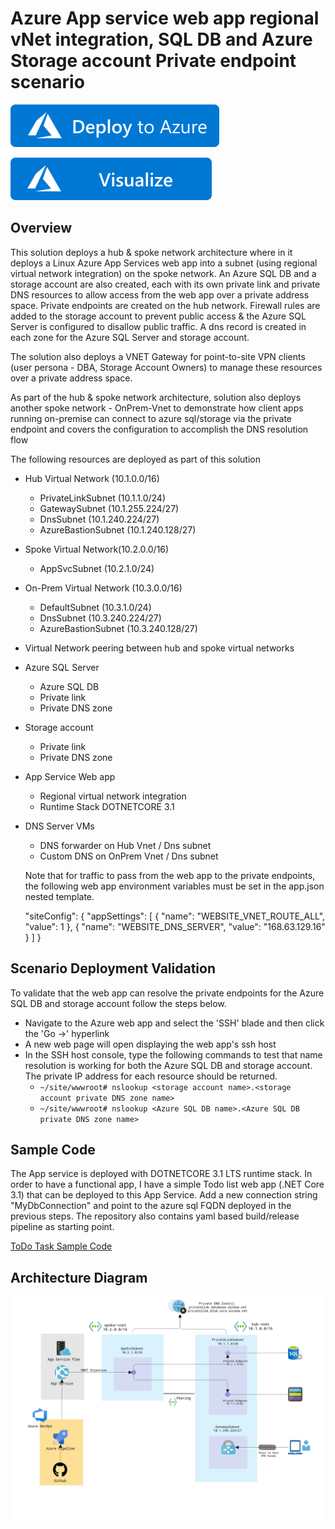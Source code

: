 # Azure App service web app regional vNet integration, SQL DB and Azure Storage account Private endpoint scenario

[![Deploy To Azure](https://raw.githubusercontent.com/Azure/azure-quickstart-templates/master/1-CONTRIBUTION-GUIDE/images/deploytoazure.svg?sanitize=true)](https://portal.azure.com/#create/Microsoft.Template/uri/https%3A%2F%2Fraw.githubusercontent.com%2Fsaikovvuri%2Fazure-privatelink%2Fblob%2Fmaster%2Fazuredeploy.json)

[![Visualize](https://raw.githubusercontent.com/Azure/azure-quickstart-templates/master/1-CONTRIBUTION-GUIDE/images/visualizebutton.svg?sanitize=true)](http://armviz.io/#/?load=https%3A%2F%2Fraw.githubusercontent.com%2Fsaikovvuri%2Fazure-privatelink%2Fblob%2Fmaster%2Fazuredeploy.json)

## Overview

This solution deploys a hub & spoke network architecture where in it deploys a Linux Azure App Services web app into a subnet (using regional virtual network integration) on the spoke network. An Azure SQL DB and a storage account are also created, each with its own private link and private DNS resources to allow access from the web app over a private address space. Private endpoints are created on the hub network. Firewall rules are added to the storage account to prevent public access & the Azure SQL Server is configured to disallow public traffic. A dns record is created in each zone for the Azure SQL Server and storage account.

The solution also deploys a VNET Gateway for point-to-site VPN clients (user persona - DBA, Storage Account Owners) to manage these resources over a private address space.

As part of the hub & spoke network architecture, solution also deploys another spoke network - OnPrem-Vnet to demonstrate how client apps running on-premise can connect to azure sql/storage via the private endpoint and covers the configuration to accomplish the DNS resolution flow

The following resources are deployed as part of this solution

- Hub Virtual Network (10.1.0.0/16)
  - PrivateLinkSubnet (10.1.1.0/24)
  - GatewaySubnet (10.1.255.224/27)
  - DnsSubnet (10.1.240.224/27)
  - AzureBastionSubnet (10.1.240.128/27)
- Spoke Virtual Network(10.2.0.0/16)
  - AppSvcSubnet (10.2.1.0/24)
- On-Prem Virtual Network (10.3.0.0/16)
  - DefaultSubnet (10.3.1.0/24)
  - DnsSubnet (10.3.240.224/27)
  - AzureBastionSubnet (10.3.240.128/27)
- Virtual Network peering between hub and spoke virtual networks
- Azure SQL Server
  - Azure SQL DB
  - Private link
  - Private DNS zone
- Storage account
  - Private link
  - Private DNS zone
- App Service Web app
  - Regional virtual network integration
  - Runtime Stack DOTNETCORE 3.1
- DNS Server VMs
  - DNS forwarder on Hub Vnet / Dns subnet
  - Custom DNS on OnPrem Vnet / Dns subnet

  Note that for traffic to pass from the web app to the private endpoints, the following web app environment variables must be set in the app.json nested template.

  "siteConfig": {
                    "appSettings": [
                        {
                            "name": "WEBSITE_VNET_ROUTE_ALL",
                            "value": 1
                        },
                        {
                            "name": "WEBSITE_DNS_SERVER",
                            "value": "168.63.129.16"
                        }
                    ]
                }

## Scenario Deployment Validation

To validate that the web app can resolve the private endpoints for the Azure SQL DB and storage account follow the steps below.

- Navigate to the Azure web app and select the 'SSH' blade and then click the 'Go ->' hyperlink
- A new web page will open displaying the web app's ssh host
- In the SSH host console, type the following commands to test that name resolution is working for both the Azure SQL DB and storage account. The private IP address for each resource should be returned.
  - `~/site/wwwroot# nslookup <storage account name>.<storage account private DNS zone name>`
  - `~/site/wwwroot# nslookup <Azure SQL DB name>.<Azure SQL DB private DNS zone name>`

## Sample Code

The App service is deployed with DOTNETCORE 3.1 LTS runtime stack.  In order to have a functional app, I have a simple Todo list web app (.NET Core 3.1) that can be deployed to this App Service. Add a new connection string "MyDbConnection" and point to the azure sql FQDN deployed in the previous steps.  The repository also contains yaml based build/release pipeline as starting point.

[ToDo Task Sample Code](https://github.com/saikovvuri/dotnetcore-azurepipeline)

## Architecture Diagram

![Architecture diagram](./AzureSqlPrivateLink_SolutionArchitecture.PNG "Solution Architecture")
